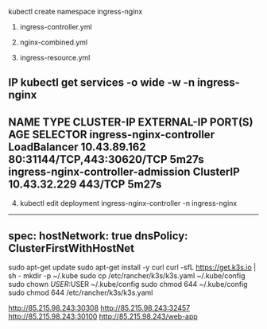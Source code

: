 

kubectl create namespace ingress-nginx

1. ingress-controller.yml

2. nginx-combined.yml

3. ingress-resource.yml

IP
kubectl get services -o wide -w -n ingress-nginx
---
NAME                                 TYPE           CLUSTER-IP     EXTERNAL-IP   PORT(S)                      AGE     SELECTOR
ingress-nginx-controller             LoadBalancer   10.43.89.162   <pending>     80:31144/TCP,443:30620/TCP   5m27s   
ingress-nginx-controller-admission   ClusterIP      10.43.32.229   <none>        443/TCP                      5m27s   
---

4. kubectl edit deployment ingress-nginx-controller -n ingress-nginx
---
spec:
  hostNetwork: true
  dnsPolicy: ClusterFirstWithHostNet
---

sudo apt-get update
sudo apt-get install -y curl
curl -sfL https://get.k3s.io | sh -
mkdir -p ~/.kube
sudo cp /etc/rancher/k3s/k3s.yaml ~/.kube/config
sudo chown $USER:$USER ~/.kube/config
sudo chmod 644 ~/.kube/config
sudo chmod 644 /etc/rancher/k3s/k3s.yaml


http://85.215.98.243:30308
http://85.215.98.243:32457
http://85.215.98.243:30100
http://85.215.98.243/web-app

















#